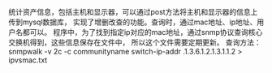 统计资产信息，包括主机和显示器，可以通过post方法将主机和显示器的信息上传到mysql数据库，
实现了增删改查的功能。查询时，通过mac地址、ip地址、用户名都可以。
程序中，为了找到指定ip对应的mac地址，通过snmp协议查询核心交换机得到，这些信息保存在文件中，
所以这个文件需要定期更新。
查询方法：
     snmpwalk -v 2c -c communityname switch-ip-addr .1.3.6.1.2.1.3.1.1.2 > ipvsmac.txt

